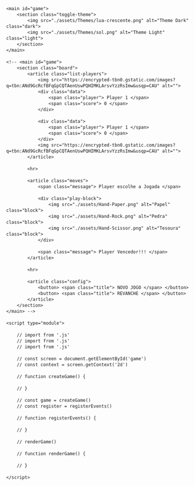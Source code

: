 <!-- <!DOCTYPE html>
<html lang="pt-br">
<head>
    <meta charset="UTF-8">
    <meta http-equiv="X-UA-Compatible" content="IE=edge">
    <meta name="viewport" content="width=device-width, initial-scale=1.0">
    
    <title> Jo Ken Po </title>

    <link rel="stylesheet" href="./styles/reset.css">
    <link rel="stylesheet" href="./styles/global.css">
    <link rel="stylesheet" href="./styles/game.css">
    <link rel="stylesheet" href="./styles/board.css">
    <link rel="stylesheet" href="./styles/theme.css">

    <link rel="stylesheet" href="https://fonts.googleapis.com/css2?family=Poppins:wght@700&display=swap">
    <link rel="preconnect" href="https://fonts.googleapis.com">
    <link rel="preconnect" href="https://fonts.gstatic.com" crossorigin>
</head>
<body>
    <!-- <dialog>
        <button class=""> 1 Player </button>
        <button class=""> 2 Players </button>
    </dialog> -->
    
    <main id="game">
        <section class="toggle-theme">
            <img src="./assets/Themes/lua-crescente.png" alt="Theme Dark" class="dark">
            <img src="./assets/Themes/sol.png" alt="Theme Light" class="light">
        </section>
    </main>

    <!-- <main id="game">
        <section class="board">
            <article class="list-players">
                <img src="https://encrypted-tbn0.gstatic.com/images?q=tbn:ANd9GcRcfBFqGpCQTAenUswPQHIMKLArsvYzzRsImw&usqp=CAU" alt="">
                <div class="data">
                    <span class="player"> Player 1 </span>
                    <span class="score"> 0 </span>
                </div>

                <div class="data">
                    <span class="player"> Player 1 </span>
                    <span class="score"> 0 </span>
                </div>
                <img src="https://encrypted-tbn0.gstatic.com/images?q=tbn:ANd9GcRcfBFqGpCQTAenUswPQHIMKLArsvYzzRsImw&usqp=CAU" alt="">
            </article>

            <hr>

            <article class="moves">
                <span class="message"> Player escolhe a Jogada </span>

                <div class="play-block">
                    <img src="./assets/Hand-Paper.png" alt="Papel" class="block">
                    <img src="./assets/Hand-Rock.png" alt="Pedra" class="block">
                    <img src="./assets/Hand-Scissor.png" alt="Tesoura" class="block">
                </div>

                <span class="message"> Player Vencedor!!! </span>
            </article>

            <hr>

            <article class="config">
                <button> <span class="title"> NOVO JOGO </span> </button>
                <button> <span class="title"> REVANCHE </span> </button>
            </article>
        </section>
    </main> -->

    <script type="module">

        // import from '.js'
        // import from '.js'
        // import from '.js'

        // const screen = document.getElementById('game')
        // const context = screen.getContext('2d')

        // function createGame() {

        // }

        // const game = createGame()
        // const register = registerEvents()
        
        // function registerEvents() {

        // }

        // renderGame()

        // function renderGame() {

        // }

    </script>
</body>
</html>